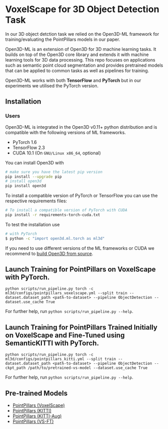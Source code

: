 # VoxelScape for 3D Object Detection Task
In our 3D object detction task we relied on the Open3D-ML framework for training/evaluating the PointPillars models in our paper.

Open3D-ML is an extension of Open3D for 3D machine learning tasks.
It builds on top of the Open3D core library and extends it with machine learning
tools for 3D data processing. This repo focuses on applications such as semantic
point cloud segmentation and provides pretrained models that can be applied to
common tasks as well as pipelines for training.

Open3D-ML works with both **TensorFlow** and **PyTorch** but in our experiments we utilised the PyTorch version.

## Installation

### Users

Open3D-ML is integrated in the Open3D v0.11+ python distribution and is
compatible with the following versions of ML frameworks.

 * PyTorch 1.6
 * TensorFlow 2.3
 * CUDA 10.1 (On `GNU/Linux x86_64`, optional)

You can install Open3D with
```bash
# make sure you have the latest pip version
pip install --upgrade pip
# install open3d
pip install open3d
```

To install a compatible version of PyTorch or TensorFlow you can use the
respective requirements files:
```bash
# To install a compatible version of PyTorch with CUDA
pip install -r requirements-torch-cuda.txt
```

To test the installation use

```bash
# with PyTorch
$ python -c "import open3d.ml.torch as ml3d"
```

If you need to use different versions of the ML frameworks or CUDA we recommend
to 
[build Open3D from source](http://www.open3d.org/docs/release/compilation.html).


## Launch Training for PointPillars on VoxelScape with PyTorch.
```
python scripts/run_pipeline.py torch -c ml3d/configs/pointpillars_voxelscape.yml --split train --dataset.dataset_path <path-to-dataset> --pipeline ObjectDetection --dataset.use_cache True

```
For further help, run `python scripts/run_pipeline.py --help`.

## Launch Training for PointPillars Trained Initially on VoxelScape and Fine-Tuned using SemanticKITTI with PyTorch.
```
python scripts/run_pipeline.py torch -c ml3d/configs/pointpillars_kitti.yml --split train --dataset.dataset_path <path-to-dataset> --pipeline ObjectDetection --ckpt_path /path/to/pretrained-vs-model --dataset.use_cache True

```
For further help, run `python scripts/run_pipeline.py --help`.

## Pre-trained Models

- [PointPillars (VoxelScape)](https://studentutsedu-my.sharepoint.com/:u:/g/personal/khaled_aboufarw_uts_edu_au/EQ06mtkv5WVEtt-cH4Nu-_MBC1SpJPt-NNnO2nEFCunmrw?e=a7CnC9)
- [PointPillars (KITTI)](https://studentutsedu-my.sharepoint.com/:u:/g/personal/khaled_aboufarw_uts_edu_au/EWuzYUpwzjhEmgmf-Gb6QVoBDS8enUKHL66SO8ytrjUmEA?e=b39Vgf)
- [PointPillars (KITTI-Aug)](https://storage.googleapis.com/open3d-releases/model-zoo/pointpillars_kitti_202012221652utc.pth)
- [PointPillars (VS-FT)](https://studentutsedu-my.sharepoint.com/:u:/g/personal/khaled_aboufarw_uts_edu_au/EXDVpI9pEVpMk_4pX8_Z65QB9xGJuQy-tqxiHaIXFkhejA?e=D4Xiwa)
